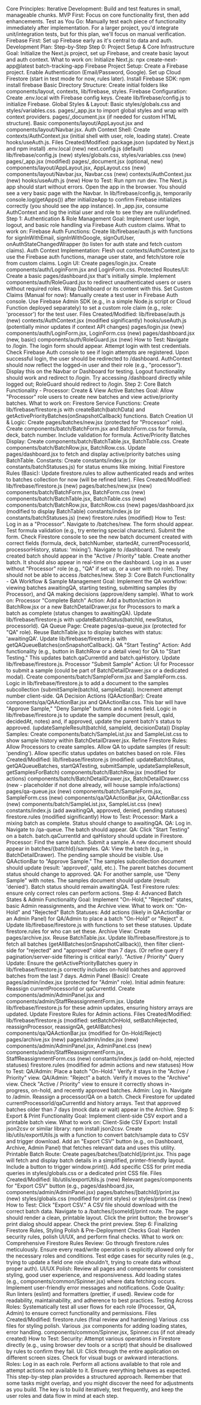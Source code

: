 Core Principles:
Iterative Development: Build and test features in small, manageable chunks.
MVP First: Focus on core functionality first, then add enhancements.
Test as You Go: Manually test each piece of functionality immediately after implementation. For a larger project, you'd integrate unit/integration tests, but for this plan, we'll focus on manual verification.
Firebase First: Set up Firebase early as it's central to data and auth.
Development Plan: Step-by-Step
Step 0: Project Setup & Core Infrastructure
Goal: Initialize the Next.js project, set up Firebase, and create basic layout and auth context.
What to work on:
Initialize Next.js: npx create-next-app@latest batch-tracking-app
Firebase Project Setup:
Create a Firebase project.
Enable Authentication (Email/Password, Google).
Set up Cloud Firestore (start in test mode for now, rules later).
Install Firebase SDK: npm install firebase
Basic Directory Structure: Create initial folders like components/layout, contexts, lib/firebase, styles.
Firebase Configuration:
Create .env.local with Firebase config keys.
Create lib/firebase/config.js to initialize Firebase.
Global Styles & Layout:
Basic styles/globals.css and styles/variables.css.
pages/_app.jsx to import global styles and wrap with context providers.
pages/_document.jsx (if needed for custom HTML structure).
Basic components/layout/AppLayout.jsx and components/layout/Navbar.jsx.
Auth Context Shell:
Create contexts/AuthContext.jsx (initial shell with user, role, loading state).
Create hooks/useAuth.js.
Files Created/Modified:
package.json (updated by Next.js and npm install)
.env.local (new)
next.config.js (default)
lib/firebase/config.js (new)
styles/globals.css, styles/variables.css (new)
pages/_app.jsx (modified)
pages/_document.jsx (optional, new)
components/layout/AppLayout.jsx, AppLayout.css (new)
components/layout/Navbar.jsx, Navbar.css (new)
contexts/AuthContext.jsx (new)
hooks/useAuth.js (new)
How to Test:
Run npm run dev. The Next.js app should start without errors.
Open the app in the browser. You should see a very basic page with the Navbar.
In lib/firebase/config.js, temporarily console.log(getApps()) after initializeApp to confirm Firebase initializes correctly (you should see the app instance).
In _app.jsx, consume AuthContext and log the initial user and role to see they are null/undefined.
Step 1: Authentication & Role Management
Goal: Implement user login, logout, and basic role handling via Firebase Auth custom claims.
What to work on:
Firebase Auth Functions:
Create lib/firebase/auth.js with functions for signInWithEmail, signInWithGoogle, signOutUser, onAuthStateChangedWrapper (to listen for auth state and fetch custom claims).
Auth Context Implementation:
Flesh out contexts/AuthContext.jsx to use the Firebase auth functions, manage user state, and fetch/store role from custom claims.
Login UI:
Create pages/login.jsx.
Create components/auth/LoginForm.jsx and LoginForm.css.
Protected Routes/UI:
Create a basic pages/dashboard.jsx that's initially simple.
Implement components/auth/RoleGuard.jsx to redirect unauthenticated users or users without required roles. Wrap Dashboard or its content with this.
Set Custom Claims (Manual for now):
Manually create a test user in Firebase Auth console.
Use Firebase Admin SDK (e.g., in a simple Node.js script or Cloud Function deployed separately) to set a custom role claim (e.g., role: 'processor') for the test user.
Files Created/Modified:
lib/firebase/auth.js (new)
contexts/AuthContext.jsx (modified significantly)
hooks/useAuth.js (potentially minor updates if context API changes)
pages/login.jsx (new)
components/auth/LoginForm.jsx, LoginForm.css (new)
pages/dashboard.jsx (new, basic)
components/auth/RoleGuard.jsx (new)
How to Test:
Navigate to /login. The login form should appear.
Attempt login with test credentials. Check Firebase Auth console to see if login attempts are registered.
Upon successful login, the user should be redirected to /dashboard.
AuthContext should now reflect the logged-in user and their role (e.g., "processor"). Display this on the Navbar or Dashboard for testing.
Logout functionality should work and redirect to /login.
Try accessing /dashboard directly while logged out; RoleGuard should redirect to /login.
Step 2: Core Batch Functionality - Processor: Create & View Active Batches
Goal: Allow "Processor" role users to create new batches and view active/priority batches.
What to work on:
Firestore Service Functions:
Create lib/firebase/firestore.js with createBatch(batchData) and getActivePriorityBatches(onSnapshotCallback) functions.
Batch Creation UI & Logic:
Create pages/batches/new.jsx (protected for "Processor" role).
Create components/batch/BatchForm.jsx and BatchForm.css for formula, deck, batch number. Include validation for formula.
Active/Priority Batches Display:
Create components/batch/BatchTable.jsx, BatchTable.css.
Create components/batch/BatchRow.jsx, BatchRow.css.
Update pages/dashboard.jsx to fetch and display active/priority batches using BatchTable.
Constants:
Create constants/index.js (or constants/batchStatuses.js) for status enums like mixing.
Initial Firestore Rules (Basic):
Update firestore.rules to allow authenticated reads and writes to batches collection for now (will be refined later).
Files Created/Modified:
lib/firebase/firestore.js (new)
pages/batches/new.jsx (new)
components/batch/BatchForm.jsx, BatchForm.css (new)
components/batch/BatchTable.jsx, BatchTable.css (new)
components/batch/BatchRow.jsx, BatchRow.css (new)
pages/dashboard.jsx (modified to display BatchTable)
constants/index.js (or constants/batchStatuses.js) (new)
firestore.rules (modified)
How to Test:
Log in as a "Processor".
Navigate to /batches/new. The form should appear.
Test formula validation (e.g., try entering special characters).
Submit the form. Check Firestore console to see the new batch document created with correct fields (formula, deck, batchNumber, startedAt, currentProcessorId, processorHistory, status: 'mixing').
Navigate to /dashboard. The newly created batch should appear in the "Active / Priority" table.
Create another batch. It should also appear in real-time on the dashboard.
Log in as a user without "Processor" role (e.g., "QA" if set up, or a user with no role). They should not be able to access /batches/new.
Step 3: Core Batch Functionality - QA Workflow & Sample Management
Goal: Implement the QA workflow: viewing batches awaitingQA, starting testing, submitting samples (by Processor), and QA making decisions (approve/deny sample).
What to work on:
Processor "Complete Batch" Action:
Add a button/action in BatchRow.jsx or a new BatchDetailDrawer.jsx for Processors to mark a batch as complete (status changes to awaitingQA). Update lib/firebase/firestore.js with updateBatchStatus(batchId, newStatus, processorId).
QA Queue Page:
Create pages/qa-queue.jsx (protected for "QA" role).
Reuse BatchTable.jsx to display batches with status: 'awaitingQA'. Update lib/firebase/firestore.js with getQAQueueBatches(onSnapshotCallback).
QA "Start Testing" Action:
Add functionality (e.g., button in BatchRow or a detail view) for QA to "Start Testing." This updates batch.qaCurrentId and batch.qaHistory. Update lib/firebase/firestore.js.
Processor "Submit Sample" Action:
UI for Processor to submit a sample (could be part of BatchDetailDrawer.jsx or a dedicated modal).
Create components/batch/SampleForm.jsx and SampleForm.css.
Logic in lib/firebase/firestore.js to add a document to the samples subcollection (submitSample(batchId, sampleData)). Increment attempt number client-side.
QA Decision Actions (QAActionBar):
Create components/qa/QAActionBar.jsx and QAActionBar.css.
This bar will have "Approve Sample," "Deny Sample" buttons and a notes field.
Logic in lib/firebase/firestore.js to update the sample document (result, qaId, decidedAt, notes) and, if approved, update the parent batch's status to approved. (updateSampleResult(batchId, sampleId, decisionData))
Display Samples:
Create components/batch/SampleList.jsx and SampleList.css to show sample history within BatchDetailDrawer.jsx.
Refine Firestore Rules:
Allow Processors to create samples.
Allow QA to update samples (if result: 'pending').
Allow specific status updates on batches based on role.
Files Created/Modified:
lib/firebase/firestore.js (modified: updateBatchStatus, getQAQueueBatches, startQATesting, submitSample, updateSampleResult, getSamplesForBatch)
components/batch/BatchRow.jsx (modified for actions)
components/batch/BatchDetailDrawer.jsx, BatchDetailDrawer.css (new - placeholder if not done already, will house sample info/actions)
pages/qa-queue.jsx (new)
components/batch/SampleForm.jsx, SampleForm.css (new)
components/qa/QAActionBar.jsx, QAActionBar.css (new)
components/batch/SampleList.jsx, SampleList.css (new)
constants/index.js (add awaitingQA, approved, denied, pending statuses)
firestore.rules (modified significantly)
How to Test:
Processor: Mark a mixing batch as complete. Status should change to awaitingQA.
QA: Log in. Navigate to /qa-queue. The batch should appear.
QA: Click "Start Testing" on a batch. batch.qaCurrentId and qaHistory should update in Firestore.
Processor: Find the same batch. Submit a sample. A new document should appear in batches/{batchId}/samples.
QA: View the batch (e.g., in BatchDetailDrawer). The pending sample should be visible. Use QAActionBar to "Approve Sample."
The samples subcollection document should update (result: 'approved', qaId, etc.).
The parent batches document status should change to approved.
QA: For another sample, use "Deny Sample" with notes.
The samples document should update (result: 'denied').
Batch status should remain awaitingQA.
Test Firestore rules: ensure only correct roles can perform actions.
Step 4: Advanced Batch States & Admin Functionality
Goal: Implement "On-Hold," "Rejected" states, basic Admin reassignments, and the Archive view.
What to work on:
"On-Hold" and "Rejected" Batch Statuses:
Add actions (likely in QAActionBar or an Admin Panel) for QA/Admin to place a batch "On-Hold" or "Reject" it.
Update lib/firebase/firestore.js with functions to set these statuses.
Update firestore.rules for who can set these.
Archive View:
Create pages/archive.jsx.
Reuse BatchTable.jsx.
Update lib/firebase/firestore.js to fetch all batches (getAllBatches(onSnapshotCallback)), then filter client-side for "rejected" and "approved" older than 7 days. (Or refine query if pagination/server-side filtering is critical early).
"Active / Priority" Query Update:
Ensure the getActivePriorityBatches query in lib/firebase/firestore.js correctly includes on-hold batches and approved batches from the last 7 days.
Admin Panel (Basic):
Create pages/admin/index.jsx (protected for "Admin" role).
Initial admin feature: Reassign currentProcessorId or qaCurrentId.
Create components/admin/AdminPanel.jsx and components/admin/StaffReassignmentForm.jsx.
Update lib/firebase/firestore.js for these admin updates, ensuring history arrays are updated.
Update Firestore Rules for Admin actions.
Files Created/Modified:
lib/firebase/firestore.js (modified: setBatchOnHold, setBatchRejected, reassignProcessor, reassignQA, getAllBatches)
components/qa/QAActionBar.jsx (modified for On-Hold/Reject)
pages/archive.jsx (new)
pages/admin/index.jsx (new)
components/admin/AdminPanel.jsx, AdminPanel.css (new)
components/admin/StaffReassignmentForm.jsx, StaffReassignmentForm.css (new)
constants/index.js (add on-hold, rejected statuses)
firestore.rules (modified for admin actions and new statuses)
How to Test:
QA/Admin: Place a batch "On-Hold." Verify it stays in the "Active / Priority" view.
QA/Admin: "Reject" a batch. Verify it moves to the "Archive" view.
Check "Active / Priority" view to ensure it correctly shows in-progress, on-hold, and recently approved batches.
Admin: Log in. Navigate to /admin. Reassign a processor/QA on a batch. Check Firestore for updated currentProcessorId/qaCurrentId and history arrays.
Test that approved batches older than 7 days (mock data or wait) appear in the Archive.
Step 5: Export & Print Functionality
Goal: Implement client-side CSV export and a printable batch view.
What to work on:
Client-Side CSV Export:
Install json2csv or similar library: npm install json2csv.
Create lib/utils/exportUtils.js with a function to convert batch/sample data to CSV and trigger download.
Add an "Export CSV" button (e.g., on Dashboard, Archive, Admin Panel) that fetches relevant data and uses this utility.
Printable Batch Route:
Create pages/batches/[batchId]/print.jsx.
This page will fetch and display batch details in a simplified, printer-friendly layout.
Include a button to trigger window.print().
Add specific CSS for print media queries in styles/globals.css or a dedicated print CSS file.
Files Created/Modified:
lib/utils/exportUtils.js (new)
Relevant pages/components for "Export CSV" button (e.g., pages/dashboard.jsx, components/admin/AdminPanel.jsx)
pages/batches/[batchId]/print.jsx (new)
styles/globals.css (modified for print styles) or styles/print.css (new)
How to Test:
Click "Export CSV." A CSV file should download with the correct batch data.
Navigate to a /batches/[someId]/print route. The page should render a clean, printable layout.
Click the print button; the browser's print dialog should appear. Check the print preview.
Step 6: Finalizing Firestore Rules, Styling Polish & Pre-Deployment Checks
Goal: Harden security rules, polish UI/UX, and perform final checks.
What to work on:
Comprehensive Firestore Rules Review:
Go through firestore.rules meticulously. Ensure every read/write operation is explicitly allowed only for the necessary roles and conditions.
Test edge cases for security rules (e.g., trying to update a field one role shouldn't, trying to create data without proper auth).
UI/UX Polish:
Review all pages and components for consistent styling, good user experience, and responsiveness.
Add loading states (e.g., components/common/Spinner.jsx) where data fetching occurs.
Implement user-friendly error messages and notifications.
Code Quality:
Run linters (eslint) and formatters (prettier, if used).
Review code for readability, maintainability, and adherence to best practices.
Testing Across Roles:
Systematically test all user flows for each role (Processor, QA, Admin) to ensure correct functionality and permissions.
Files Created/Modified:
firestore.rules (final review and hardening)
Various .css files for styling polish.
Various .jsx components for adding loading states, error handling.
components/common/Spinner.jsx, Spinner.css (if not already created)
How to Test:
Security: Attempt various operations in Firestore directly (e.g., using browser dev tools or a script) that should be disallowed by rules to confirm they fail.
UI: Click through the entire application on different screen sizes. Check for visual bugs or awkward interactions.
Roles: Log in as each role. Perform all actions available to that role and attempt actions not available to it. Ensure everything behaves as expected.
This step-by-step plan provides a structured approach. Remember that some tasks might overlap, and you might discover the need for adjustments as you build. The key is to build iteratively, test frequently, and keep the user roles and data flow in mind at each step.
